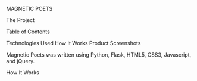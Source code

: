 MAGNETIC POETS

The Project

Table of Contents

Technologies Used
How It Works
Product Screenshots

Magnetic Poets was written using Python, Flask, HTML5, CSS3, Javascript, and jQuery.

How It Works







